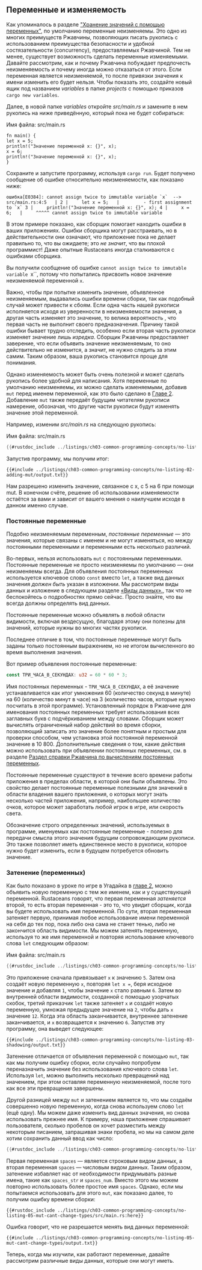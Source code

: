 ## Переменные и изменяемость

Как упоминалось в разделе ["Хранение значений с помощью переменных"](ch02-00-guessing-game-tutorial.html#%D0%A5%D1%80%D0%B0%D0%BD%D0%B5%D0%BD%D0%B8%D0%B5-%D0%B7%D0%BD%D0%B0%D1%87%D0%B5%D0%BD%D0%B8%D0%B9-%D1%81-%D0%BF%D0%BE%D0%BC%D0%BE%D1%89%D1%8C%D1%8E-%D0%BF%D0%B5%D1%80%D0%B5%D0%BC%D0%B5%D0%BD%D0%BD%D1%8B%D1%85), по умолчанию переменные неизменяемы. Это одно из многих преимуществ Ржавчины, позволяющих писать рукопись с использованием преимущества безопасности и удобной состязательности (concurrency), предоставляемых Ржавчиной. Тем не менее, существует возможность сделать переменные изменяемыми. Давайте рассмотрим, как и почему Ржавчина побуждает предпочесть неизменяемость и почему иногда можно отказаться от этого.
Если переменная является неизменяемой, то после привязки значения к имени изменить его будет нельзя. Чтобы показать это, создайте новый ящик под названием *variables* в папке *projects* с помощью приказов `cargo new variables`.

Далее, в новой папке *variables* откройте *src/main.rs* и замените в нем рукопись на ниже приведённую, который пока не будет собираться:

<span class="filename">Имя файла: src/main.rs</span>

```rust,ignore,does_not_compile
fn main() {
let x = 5;
println!("Значение переменной x: {}", x);
x = 6;
println!("Значение переменной x: {}", x);
}
```

Сохраните и запустите программу, используя `cargo run`. Будет получено сообщение об ошибке относительно неизменяемости, как показано ниже:

```console
ошибка[E0384]: cannot assign twice to immutable variable `x`  --> src/main.rs:4:5   | 2 |     let x = 5;   |         - first assignment to `x` 3 |     println!("Значение переменной x: {}", x); 4 |     x = 6;   |     ^^^^^ cannot assign twice to immutable variable
```

В этом примере показано, как сборщик помогает находить ошибки в ваших приложениях. Ошибки сборщика могут расстраивать, но в действительности они означают, что приложение пока не делает правильно то, что вы ожидаете; это *не значит*, что вы плохой программист! Даже опытные Rustaceans иногда сталкиваются с ошибками сборщика.

Вы получили сообщение об ошибке `cannot assign twice to immutable variable `x``, потому что попытались присвоить новое значение неизменяемой переменной `x`.

Важно, чтобы при попытке изменить значение, объявленное неизменяемым, выдавались ошибки времени сборки, так как подобный случай может привести к сбоям. Если одна часть нашей рукописи исполняется исходя из уверенности в неизменяемости значения, а другая часть изменяет это значение, то велика вероятность , что первая часть не выполнит своего предназначения. Причину такой ошибки бывает трудно отследить, особенно если вторая часть рукописи изменяет значение лишь *изредка*. Сборщик Ржавчины предоставляет заверение, что если объявить значение неизменяемым, то оно действительно не изменится, а значит, не нужно следить за этим самим. Таким образом, ваша рукопись становится проще для понимания.

Однако изменяемость может быть очень полезной и может сделать рукопись более удобной для написания. Хотя переменные по умолчанию неизменяемы, их можно сделать изменяемыми, добавив `mut` перед именем переменной, как это было сделано в [Главе 2]. Добавление `mut` также передаёт будущим читателям рукописи намерение, обозначая, что другие части рукописи будут изменять значение этой переменной.

Например, изменим *src/main.rs* на следующую рукопись:

<span class="filename">Имя файла: src/main.rs</span>

```rust
{{#rustdoc_include ../listings/ch03-common-programming-concepts/no-listing-02-adding-mut/src/main.rs}}
```

Запустив программу, мы получим итог:

```console
{{#include ../listings/ch03-common-programming-concepts/no-listing-02-adding-mut/output.txt}}
```

Нам разрешено изменить значение, связанное с x, с 5 на 6 при помощи mut. В конечном счёте, решение об использовании изменяемости остаётся за вами и зависит от вашего мнения о наилучшем исходе в данном именно случае.

### Постоянные переменные

Подобно неизменяемым переменным, *постоянные переменные* — это значения, которые связаны с именем и не могут изменяться, но между постоянными переменными и переменными есть несколько различий.

Во-первых, нельзя использовать `mut` с постоянными переменными. Постоянные переменные не просто неизменяемы по умолчанию — они неизменяемы всегда. Для объявления постоянных переменных используется ключевое слово `const` вместо `let`, а также вид данных значения *должен быть* указан в изложении. Мы рассмотрим виды данных и изложение в следующем разделе [«Виды данных».]<!-- ignore -->, так что не беспокойтесь о подробностях прямо сейчас. Просто знайте, что вы всегда должны определять вид данных.

Постоянные переменные можно объявлять в любой области видимости, включая вездесущую, благодаря этому они полезны для значений, которые нужны во многих частях рукописи.

Последнее отличие в том, что постоянные переменные могут быть заданы только постоянным выражением, но не итогом вычисленного во время выполнения значения.

Вот пример объявления постоянные переменные:

```rust
const ТРИ_ЧАСА_В_СЕКУНДАХ: u32 = 60 * 60 * 3;
```

Имя постоянных переменных - `ТРИ_ЧАСА_В_СЕКУНДАХ`, а её значение устанавливается как итог умножения 60 (количество секунд в минуте) на 60 (количество минут в часе) на 3 (количество часов, которые нужно посчитать в этой программе). Установленный порядок в Ржавчине для именования постоянных переменных требует использования всех заглавных букв с подчёркиванием между словами. Сборщик может вычислять ограниченный набор действий во время сборки, позволяющий записать это значение более понятным и простым для проверки способом, чем установка этой постоянной переменной значение в 10 800. Дополнительные сведения о том, какие действия можно использовать при объявлении постоянных переменных, см. в разделе [Раздел справки Ржавчина по вычислениям постоянных переменных].

Постоянные переменные существуют в течение всего времени работы приложения в пределах области, в которой они были объявлены. Это свойство делает постоянные переменные полезными для значений в области владения вашего приложения, о которых могут знать несколько частей приложения, например, наибольшее количество очков, которое может заработать любой игрок в игре, или скорость света.

Обозначение строго определенных значений, используемых в программе, именуемых как постоянные переменные -  полезно для передачи смысла этого значения будущим сопровождающим рукописи. Это также позволяет иметь единственное место в рукописи, которое нужно будет изменить, если в будущем потребуется обновить значение.

### Затенение (переменных)

Как было показано в уроке по игре в Угадайка в [главе 2](ch02-00-guessing-game-tutorial.html#comparing-the-guess-to-the-secret-number), можно объявить новую переменную с тем же именем, как и у существующей переменной. Rustaceans говорят, что первая переменная *затеняется* второй, то есть вторая переменная - это то, что увидит сборщик, когда вы будете использовать имя переменной. По сути, вторая переменная затеняет первую, принимая любое использование имени переменной на себя до тех пор, пока либо она сама не станет тенью, либо не закончится область видимости. Мы можем затенять переменную, используя то же имя переменной и повторяя использование ключевого слова `let` следующим образом:

<span class="filename">Имя файла: src/main.rs</span>

```rust
{{#rustdoc_include ../listings/ch03-common-programming-concepts/no-listing-03-shadowing/src/main.rs}}
```

Это приложение сначала привязывает `x` к значению `5`. Затем она создаёт новую переменную `x`, повторяя `let x =`, беря исходное значение и добавляя `1`, чтобы значение `x` стало равным `6`. Затем во внутренней области видимости, созданной с помощью узорчатых скобок, третий приказчик `let` также затеняет `x` и создаёт новую переменную, умножая предыдущее значение на `2`, чтобы дать `x` значение `12`. Когда эта область заканчивается, внутреннее затенение заканчивается, и `x` возвращается к значению `6`. Запустив эту программу, она выведет следующее:

```console
{{#include ../listings/ch03-common-programming-concepts/no-listing-03-shadowing/output.txt}}
```

Затенение отличается от объявления переменной с помощью `mut`, так как мы получим ошибку сборки, если случайно попробуем переназначить значение без использования ключевого слова `let`. Используя `let`, можно выполнить несколько превращений над значением, при этом оставляя переменную неизменяемой, после того как все эти превращения завершены.

Другой разницей между `mut` и затенением является то, что мы создаём совершенно новую переменную, когда снова используем слово `let` (ещё одну). Мы можем даже изменить вид данных значения, но снова использовать прежнее имя. К примеру, наша приложение спрашивает пользователя, сколько пробелов он хочет разместить между некоторым писанием, запрашивая знаки пробела, но мы на самом деле хотим сохранить данный ввод как число:

```rust
{{#rustdoc_include ../listings/ch03-common-programming-concepts/no-listing-04-shadowing-can-change-types/src/main.rs:here}}
```

Первая переменная `spaces` — является строковым видом данных, а вторая переменная `spaces` — числовым видом данных. Таким образом, затенение избавляет нас от необходимости придумывать разные имена, такие как `spaces_str` и `spaces_num`. Вместо этого мы можем повторно использовать более простое имя `spaces`. Однако, если мы попытаемся использовать для этого `mut`, как показано далее, то получим ошибку времени сборки:

```rust,ignore,does_not_compile
{{#rustdoc_include ../listings/ch03-common-programming-concepts/no-listing-05-mut-cant-change-types/src/main.rs:here}}
```

Ошибка говорит, что не разрешается менять вид данных переменной:

```console
{{#include ../listings/ch03-common-programming-concepts/no-listing-05-mut-cant-change-types/output.txt}}
```

Теперь, когда мы изучили, как работают переменные, давайте рассмотрим различные виды данных, которые они могут иметь.


[«Виды данных».]: ch03-02-data-types.html#data-types
[Главе 2]: ch02-00-guessing-game-tutorial.html#storing-values-with-variables
[Раздел справки Ржавчина по вычислениям постоянных переменных]: ../reference/const_eval.html